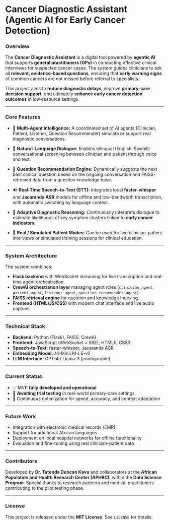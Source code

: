 # Cancer Diagnostic Assistant (Agentic AI for Early Cancer Detection)

### Overview

The **Cancer Diagnostic Assistant** is a digital tool powered by **agentic AI** that supports **general practitioners (GPs)** in conducting effective clinical interviews for suspected cancer cases. The system guides clinicians to ask all **relevant, evidence-based questions**, ensuring that **early warning signs** of common cancers are not missed before referral to specialists.

This project aims to **reduce diagnostic delays**, improve **primary-care decision support**, and ultimately **enhance early cancer detection outcomes** in low-resource settings.

---

### Core Features

* 🧠 **Multi-Agent Intelligence:**
  A coordinated set of AI agents (Clinician, Patient, Listener, Question Recommender) simulate or support real diagnostic conversations.

* 💬 **Natural-Language Dialogue:**
  Enables bilingual (English–Swahili) conversational screening between clinician and patient through voice and text.

* 🔎 **Question Recommendation Engine:**
  Dynamically suggests the next best clinical question based on the ongoing conversation and FAISS-retrieved data from a question knowledge base.

* 🔊 **Real-Time Speech-to-Text (STT):**
  Integrates local **faster-whisper** and **Jacaranda ASR** models for offline and low-bandwidth transcription, with automatic switching by language context.

* 🧩 **Adaptive Diagnostic Reasoning:**
  Continuously interprets dialogue to estimate likelihoods of key symptom clusters linked to **early cancer indicators**.

* 🧍 **Real / Simulated Patient Modes:**
  Can be used for live clinician-patient interviews or simulated training sessions for clinical education.

---

### System Architecture

The system combines:

* **Flask backend** with WebSocket streaming for live transcription and real-time agent orchestration.
* **CrewAI orchestration layer** managing agent roles (`clinician_agent`, `patient_agent`, `listener_agent`, `question_recommender_agent`).
* **FAISS retrieval engine** for question and knowledge indexing.
* **Frontend (HTML/JS/CSS)** with modern chat interface and live audio capture.

---

### Technical Stack

* **Backend:** Python (Flask), FAISS, CrewAI
* **Frontend:** JavaScript (WebSocket + SSE), HTML5, CSS3
* **Speech-to-Text:** faster-whisper, Jacaranda ASR
* **Embedding Model:** all-MiniLM-L6-v2
* **LLM Interface:** GPT-4 / Llama-3 (configurable)

---

### Current Status

* ✅ MVP **fully developed and operational**
* 🧪 **Awaiting trial testing** in real-world primary-care settings
* 🔄 Continuous optimization for speed, accuracy, and context adaptation

---

### Future Work

* Integration with electronic medical records (EMR)
* Support for additional African languages
* Deployment on local hospital networks for offline functionality
* Evaluation and fine-tuning using real clinician–patient data

---

### Contributors

Developed by **Dr. Tatenda Duncan Kavu** and collaborators at the **African Population and Health Research Center (APHRC)**, within the **Data Science Program**.
Special thanks to research partners and medical practitioners contributing to the pilot testing phase.

---

### License

This project is released under the **MIT License**. See `LICENSE` for details.
